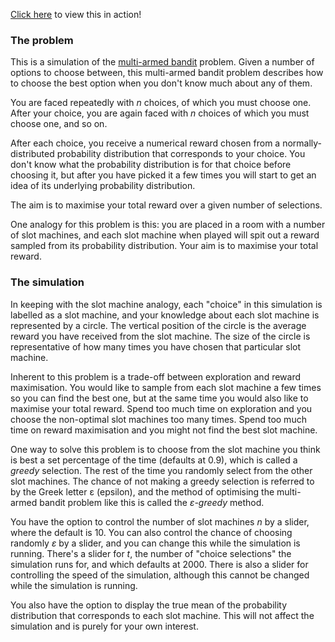 [Click here](https://bl.ocks.org/puzzler10/f8955e779fd81f5cf7befaef76bdf503) to view this in action!

### The problem ###

This is a simulation of the [multi-armed bandit](https://en.wikipedia.org/wiki/Multi-armed_bandit) problem. Given a number of options to choose between, this multi-armed bandit problem describes how to choose the best option when you don't know much about any of them. 

You are faced repeatedly with *n* choices, of which you must choose one. After your choice, you are again faced with *n* choices of which you must choose one, and so on. 

After each choice, you receive a numerical reward chosen from a normally-distributed probability distribution that corresponds to your choice. You don't know what the probability distribution is for that choice before choosing it, but after you have picked it a few times you will start to get an idea of its underlying probability distribution.  

The aim is to maximise your total reward over a given number of selections. 

One analogy for this problem is this: you are placed in a room with a number of slot machines, and each slot machine when played will spit out a reward sampled from its probability distribution. Your aim is to maximise your total reward.

### The simulation ###

In keeping with the slot machine analogy, each "choice" in this simulation is labelled as a slot machine, and your knowledge about each slot machine is represented by a circle. The vertical position of the circle is the average reward you have received from the slot machine. The size of the circle is representative of how many times you have chosen that particular slot machine. 

Inherent to this problem is a trade-off between exploration and reward maximisation. You would like to sample from each slot machine a few times so you can find the best one, but at the same time you would also like to maximise your total reward. Spend too much time on exploration and you choose the non-optimal slot machines too many times. Spend too much time on reward maximisation and you might not find the best slot machine. 

One way to solve this problem is to choose from the slot machine you think is best a set percentage of the time (defaults at 0.9), which is called a *greedy* selection. The rest of the time you randomly select from the other slot machines. The chance of not making a greedy selection is referred to by the Greek letter ε (epsilon), and the method of optimising the multi-armed bandit problem like this is called the *ε-greedy* method.      

You have the option to control the number of slot machines *n* by a slider, where the default is 10. You can also control the chance of choosing randomly *ε* by a slider, and you can change this while the simulation is running. There's a slider for *t*, the number of "choice selections" the simulation runs for, and which defaults at 2000.  There is also a slider for controlling the speed of the simulation, although this cannot be changed while the simulation is running. 

You also have the option to display the true mean of the probability distribution that corresponds to each slot machine. This will not affect the simulation and is purely for your own interest. 

